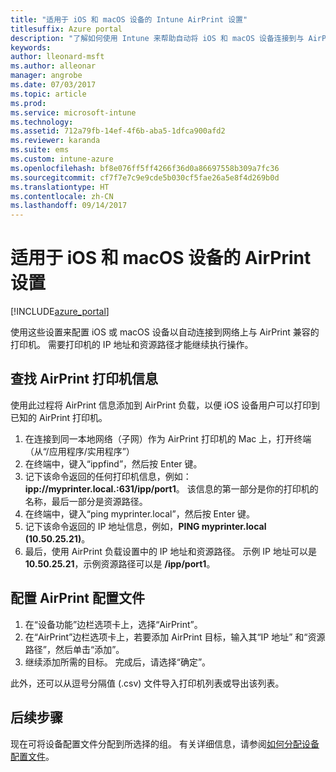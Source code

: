 ```yaml
---
title: "适用于 iOS 和 macOS 设备的 Intune AirPrint 设置"
titlesuffix: Azure portal
description: "了解如何使用 Intune 来帮助自动将 iOS 和 macOS 设备连接到与 AirPrint 兼容的打印机。"
keywords: 
author: lleonard-msft
ms.author: alleonar
manager: angrobe
ms.date: 07/03/2017
ms.topic: article
ms.prod: 
ms.service: microsoft-intune
ms.technology: 
ms.assetid: 712a79fb-14ef-4f6b-aba5-1dfca900afd2
ms.reviewer: karanda
ms.suite: ems
ms.custom: intune-azure
ms.openlocfilehash: bf8e076ff5ff4266f36d0a86697558b309a7fc36
ms.sourcegitcommit: cf7f7e7c9e9cde5b030cf5fae26a5e8f4d269b0d
ms.translationtype: HT
ms.contentlocale: zh-CN
ms.lasthandoff: 09/14/2017
---
```

# <a name="airprint-settings-for-ios-and-macos-devices"></a>适用于 iOS 和 macOS 设备的 AirPrint 设置

[!INCLUDE[azure_portal](./includes/azure_portal.md)]

使用这些设置来配置 iOS 或 macOS 设备以自动连接到网络上与 AirPrint 兼容的打印机。 需要打印机的 IP 地址和资源路径才能继续执行操作。

## <a name="find-airprint-printer-information"></a>查找 AirPrint 打印机信息

使用此过程将 AirPrint 信息添加到 AirPrint 负载，以便 iOS 设备用户可以打印到已知的 AirPrint 打印机。

1. 在连接到同一本地网络（子网）作为 AirPrint 打印机的 Mac 上，打开终端（从“/应用程序/实用程序”）
2. 在终端中，键入“ippfind”，然后按 Enter 键。
3. 记下该命令返回的任何打印机信息，例如：**ipp://myprinter.local.:631/ipp/port1**。 该信息的第一部分是你的打印机的名称，最后一部分是资源路径。
4. 在终端中，键入“ping myprinter.local”，然后按 Enter 键。
5. 记下该命令返回的 IP 地址信息，例如，**PING myprinter.local (10.50.25.21)**。
6. 最后，使用 AirPrint 负载设置中的 IP 地址和资源路径。 示例 IP 地址可以是 **10.50.25.21**，示例资源路径可以是 **/ipp/port1**。

## <a name="configure-an-airprint-profile"></a>配置 AirPrint 配置文件

1. 在“设备功能”边栏选项卡上，选择“AirPrint”。
2. 在“AirPrint”边栏选项卡上，若要添加 AirPrint 目标，输入其“IP 地址” 和“资源路径”，然后单击“添加”。
3. 继续添加所需的目标。 完成后，请选择“确定”。

此外，还可以从逗号分隔值 (.csv) 文件导入打印机列表或导出该列表。


## <a name="next-steps"></a>后续步骤

现在可将设备配置文件分配到所选择的组。 有关详细信息，请参阅[如何分配设备配置文件](device-profile-assign.md)。
